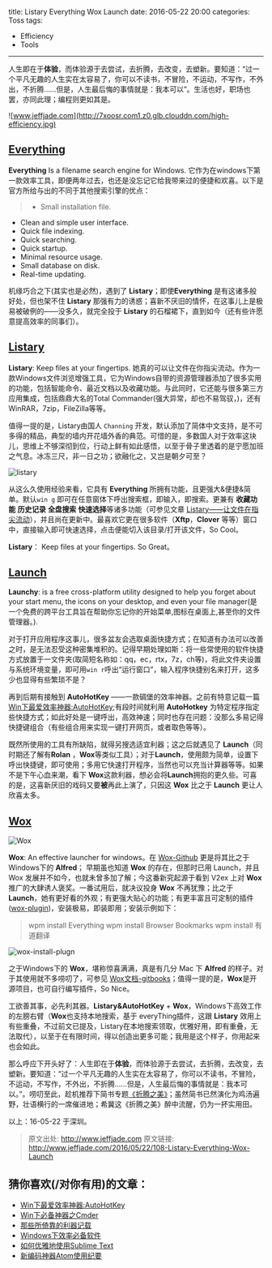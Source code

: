 title: Listary Everything Wox Launch
date: 2016-05-22 20:00
categories: Toss
tags: 
- Efficiency
- Tools
---

人生即在于**体验**，而体验源于去尝试，去折腾，去改变，去塑新。要知道：“过一个平凡无趣的人生实在太容易了，你可以不读书，不冒险，不运动，不写作，不外出，不折腾……但是，人生最后悔的事情就是：我本可以”。生活也好，职场也罢，亦同此理；编程则更如其是。

<!-- more -->

![www.jeffjade.com](http://7xoosr.com1.z0.glb.clouddn.com/high-efficiency.jpg)

## **[Everything](https://www.voidtools.com/)**
**Everything**  Is a filename search engine for Windows. 它作为在windows下第一款效率工具，即便两年过去，也还是没忘记它给我带来过的便捷和欢喜。以下是官方所给与出的不同于其他搜索引擎的优点：

>* Small installation file.
* Clean and simple user interface.
* Quick file indexing.
* Quick searching.
* Quick startup.
* Minimal resource usage.
* Small database on disk.
* Real-time updating.

机缘巧合之下(其实也是必然)，遇到了 **Listary**；即使**Everything** 是有这诸多般好处，但也架不住 **Listary** 那强有力的诱惑；喜新不厌旧的情怀，在这事儿上是极易被破例的——没多久，就完全投于 **Listary** 的石榴裙下，直到如今（还有些许愿意提高效率的同事们）。

## **[Listary](http://www.listary.com/)**
**Listary**: Keep files at your fingertips. 她真的可以让文件在你指尖流动。作为一款Windows文件浏览增强工具，它为Windows自带的资源管理器添加了很多实用的功能，包括智能命令、最近文档以及收藏功能。与此同时，它还能与很多第三方应用集成，包括鼎鼎大名的Total Commander(强大异常，却也不易驾驭，)，还有WinRAR，7zip，FileZilla等等。

值得一提的是，Listary由国人 `Channing` 开发，默认添加了简体中文支持，是不可多得的精品，典型的墙内开花墙外香的典范。可惜的是，多数国人对于效率这块儿，思维上不够深彻到位，行动上鲜有如此感悟，以至于骨子里透着的是宁愿加班之气息。冰冻三尺，非一日之功；欲融化之，又岂是朝夕可至？

![listary](http://images2015.cnblogs.com/blog/558479/201605/558479-20160522193112060-1785582190.png)

从这么久使用经验来看，它具有 **Everything** 所拥有功能，且更强大&便捷&简单。默认`win g` 即可在任意窗体下呼出搜索框，即输入，即搜索。更兼有 **收藏功能** **历史记录** **全盘搜索** **快速选择**等诸多功能（可参见文章 [Listary——让文件在指尖流动](https://xuanwo.org/2015/07/28/listary/)），并且尚在更新中。最喜欢它更在很多软件（**Xftp**，**Clover** 等等）窗口中，直接输入即可快速选择，点击便能切入该目录/打开该文件，So Cool。

**Listary**： Keep files at your fingertips. So Great。

## **[Launch](http://www.launchy.net/)**
**Launchy**:  is a free cross-platform utility designed to help you forget about your start menu, the icons on your desktop, and even your file manager(是一个免费的跨平台工具旨在帮助你忘记你的开始菜单,图标在桌面上,甚至你的文件管理器。).

对于打开应用程序这事儿，很多盆友会选取桌面快捷方式；在知道有办法可以改善之时，是无法忍受这种密集堆积的。记得早期处理如斯：将一些常使用的软件快捷方式放置于一文件夹(取简短名称如：qq，ec，rtx，7z，ch等)，将此文件夹设置与系统环境变量，即可用`win r`呼出“运行窗口”，输入程序快捷别名来打开，这多少也显得有些繁琐不是？

再到后期有接触到 **AutoHotKey** ——一款碉堡的效率神器。之前有特意记载一篇 [Win下最爱效率神器:AutoHotKey](http://www.jeffjade.com/2016/03/11/2016-03-11-autohotkey/);有段时间就利用 **AutoHotkey** 为特定程序指定些快捷方式；如此好处是一键呼出，高效神速；同时也存在问题：没那么多易记得快捷键组合（有些组合用来实现一键打开网页，或者取色等等）。

既然所使用的工具有所缺陷，就得另搜选适宜利器；这之后就遇见了 **Launch**（同时期还了解有**Rolan** ，**Wox**等类似工具）；对于**Launch**，使用颇为简单，设置下呼出快捷键，即可使用；多用它快速打开程序，当然也可以充当计算器等等。如果不是下午心血来潮，看下 **Wox**这款利器，想必会将**Launch**拥抱的更久些。可喜的是，这喜新厌旧的戏码又要**被**再此上演了，只因这 **Wox** 比之于 **Launch** 更让人欣喜太多。

## **[Wox](http://www.getwox.com/)**

![Wox](http://images2015.cnblogs.com/blog/558479/201605/558479-20160523095125491-669483467.gif)

**Wox**: An effective launcher for windows。在 [Wox-Github](https://github.com/Wox-launcher/Wox) 更是将其比之于Windows下的 **Alfred**； 早期虽也知道 **Wox** 的存在，但那时已用 Launch，并且 Wox 发展并不如今，也就未曾多加了解；今这番新究起源于看到 V2ex 上对 **Wox** 推广的大肆诱人褒奖。一番试用后，就决议投身 **Wox** 不再犹豫；比之于**Launch**，她有更好看的外观；有更强大贴心的功能；有更丰富且可定制的插件([wox-plugin](http://www.getwox.com/plugin))，安装极易，即装即用；安装示例如下：

>wpm install Everything
wpm install Browser Bookmarks
wpm install 有道翻译

![wox-install-plugn](http://images2015.cnblogs.com/blog/558479/201605/558479-20160522192336998-1144174659.png)

之于Windows下的 **Wox**，堪称惊喜满满，真是有几分 Mac 下 **Alfred** 的样子。对于其使用就不多唠叨了，可参见 [Wox文档-gitbooks](http://doc.getwox.com/zh/basic/README.html)；值得一提的是，**Wox**是开源项目，也可自行编写插件，So Nice。

工欲善其事，必先利其器。**Listary&AutoHotKey** + **Wox**，Windows下高效工作的左膀右臂（**Wox**也支持本地搜索，基于 everyThing插件，这跟 **Listary** 效用上有些重叠，不过前文已提及，Listary在本地搜索领取，优雅好用，即有重叠，无法取代），以至于在有限时间，得以创造出更多可能；我用是这个样子，你用起来也会如此。

那么呼应下开头好了：人生即在于**体验**，而体验源于去尝试，去折腾，去改变，去塑新。要知道：“过一个平凡无趣的人生实在太容易了，你可以不读书，不冒险，不运动，不写作，不外出，不折腾……但是，人生最后悔的事情就是：我本可以。”。唠叨至此，趁机推荐下简书专题[《折腾之美》](http://www.jianshu.com/collection/2f6a49e22121)；虽然简书已然演化为鸡汤遍野，壮语横行的一席催进地；希冀这《折腾之美》醉中流醒，仍为一抔实用田。

以上：16-05-22 于深圳。

>原文出处: http://www.jeffjade.com
>原文链接: http://www.jeffjade.com/2016/05/22/108-Listary-Everything-Wox-Launch

## 猜你喜欢(/对你有用)的文章：
* [Win下最爱效率神器:AutoHotKey](http://www.jeffjade.com/2016/03/11/2016-03-11-autohotkey/#)
* [Win下必备神器之Cmder](http://www.jeffjade.com/2016/01/13/2016-01-13-windows-software-cmder/)
* [那些所倚靠的利器记载](http://www.jeffjade.com/2016/03/17/2016-03-17-jade-tools/)
* [Windows下效率必备软件](http://www.jeffjade.com/2015/10/19/2015-10-18-Efficacious-win-software/)
* [如何优雅地使用Sublime Text](http://www.jeffjade.com/2015/12/15/2015-04-17-toss-sublime-text/)
* [新编码神器Atom使用纪要](http://www.jeffjade.com/2016/03/03/2016-03-02-how-to-use-atom/)